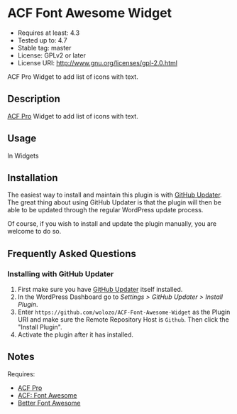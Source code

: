 # ACF Font Awesome Widget

* Requires at least:  4.3
* Tested up to:       4.7
* Stable tag:         master
* License:            GPLv2 or later
* License URI:        http://www.gnu.org/licenses/gpl-2.0.html

ACF Pro Widget to add list of icons with text.

## Description

[ACF Pro](https://www.advancedcustomfields.com/pro/) Widget to add list of icons with text.


## Usage

In Widgets

## Installation

The easiest way to install and maintain this plugin is with [GitHub Updater](https://github.com/afragen/github-updater). The great thing about using GitHub Updater is that the plugin will then be able to be updated through the regular WordPress update process.

Of course, if you wish to install and update the plugin manually, you are welcome to do so.

## Frequently Asked Questions

### Installing with GitHub Updater
1. First make sure you have [GitHub Updater](https://github.com/afragen/github-updater/wiki/Installation) itself installed.
2. In the WordPress Dashboard go to *Settings > GitHub Updater > Install Plugin*.
3. Enter `https://github.com/wolozo/ACF-Font-Awesome-Widget` as the Plugin URI and make sure the Remote Repository Host is `Github`. Then click the "Install Plugin".
4. Activate the plugin after it has installed.

## Notes

Requires:
 * [ACF Pro](https://www.advancedcustomfields.com/pro/)
 * [ACF: Font Awesome](https://wordpress.org/plugins/advanced-custom-fields-font-awesome)
 * [Better Font Awesome](https://wordpress.org/plugins/better-font-awesome/)
